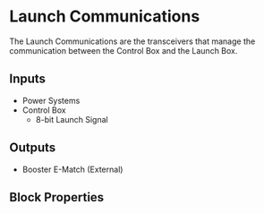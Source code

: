 Launch Communications
======================
<!-- Block Definition -->
The Launch Communications are the transceivers that manage the communication between the Control Box and the Launch Box.

Inputs
--------
- Power Systems
- Control Box
  - 8-bit Launch Signal

Outputs
---------
- Booster E-Match (External)

Block Properties
---------------------------
